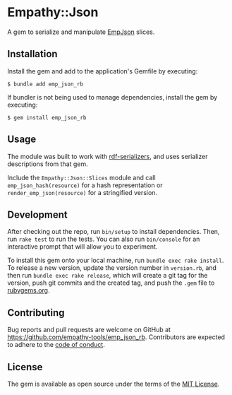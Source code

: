 # Empathy::Json

A gem to serialize and manipulate [EmpJson](https://empathy.tools/specifications/emp-json) slices.

## Installation

Install the gem and add to the application's Gemfile by executing:

    $ bundle add emp_json_rb

If bundler is not being used to manage dependencies, install the gem by executing:

    $ gem install emp_json_rb

## Usage

The module was built to work with [rdf-serializers](https://github.com/ontola/rdf-serializers), and uses serializer descriptions from that gem.

Include the `Empathy::Json::Slices` module and call `emp_json_hash(resource)` for a hash representation or `render_emp_json(resource)` for a stringified version.

## Development

After checking out the repo, run `bin/setup` to install dependencies. Then, run `rake test` to run the tests. You can also run `bin/console` for an interactive prompt that will allow you to experiment.

To install this gem onto your local machine, run `bundle exec rake install`. To release a new version, update the version number in `version.rb`, and then run `bundle exec rake release`, which will create a git tag for the version, push git commits and the created tag, and push the `.gem` file to [rubygems.org](https://rubygems.org).

## Contributing

Bug reports and pull requests are welcome on GitHub at https://github.com/empathy-tools/emp_json_rb. Contributors are expected to adhere to the [code of conduct](https://github.com/empathy-tools/emp_json_rb/blob/main/CODE_OF_CONDUCT.md).

## License

The gem is available as open source under the terms of the [MIT License](https://opensource.org/licenses/MIT).
